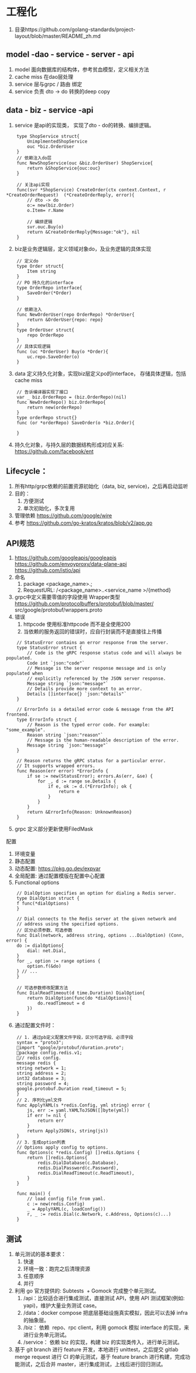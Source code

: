 # 工程化
1. 目录https://github.com/golang-standards/project-layout/blob/master/README_zh.md 

## model -dao - service - server - api
1. model 面向数据库的结构体，参考贫血模型，定义相关方法
2. cache miss 在dao层处理
3. service 层与grpc / 路由 绑定
4. service 负责 dto -> do 转换的deep copy

## data - biz - service -api
1. service 是api的实现类， 实现了dto - do的转换、编排逻辑。
``` golang
    type ShopService struct{
        UnimplmentedShopService
        ouc *biz.OrderUser
    }
    // 依赖注入do层
    func NewShopService(ouc &biz.OrderUser) ShopService{
        return &ShopService{ouc:ouc}
    }

    // 关注api实现
    func(svr *ShopService) CreateOrder(ctx context.Context, r *CreateOrderRequest)  (*CreateOrderReply, error){
        // dto -> do
        o:= new(biz.Order)
        o.Item= r.Name

        // 编排逻辑
        svr.ouc.Buy(o)
        return &CreateOrderReply{Message:"ok"}, nil
    }
```
2. biz是业务逻辑层，定义领域对象do，及业务逻辑的具体实现
``` golang
    // 定义do 
    type Order struct{
        Item string
    }
    // PO 持久化的interface
    type OrderRepo interface{
        SaveOrder(*Order)
    }

    // 依赖注入
    func NewOrderUser(repo OrderRepo) *OrderUser{
        return &OrderUser{repo: repo}
    }
    type OrderUser struct{
        repo OrderRepo
    }
    // 具体实现逻辑
    func (uc *OrderUser) Buy(o *Order){
        uc.repo.SaveOrder(o)
    }
```
3. data 定义持久化对象，实现biz层定义po的interface， 存储具体逻辑，包括cache miss
``` golang
    // 告诉编译器实现了接口
    var _ biz.OrderRepo = (biz.OrderRepo)(nil)
    func NewOrderRepo() biz.OrderRepo{
        return new(orderRepo)
    }
    type orderRepo struct{}
    func (or *orderRepo) SaveOrder(o *biz.Order){

    }
```
4. 持久化对象，与持久层的数据结构形成对应关系: https://github.com/facebook/ent  

## Lifecycle：
1. 所有http/grpc依赖的前置资源初始化（data, biz, service)，之后再启动监听
2. 目的：
   1. 方便测试
   2. 单次初始化，多次复用
3. 管理依赖 https://github.com/google/wire
4. 参考 https://github.com/go-kratos/kratos/blob/v2/app.go 

## API规范
1. https://github.com/googleapis/googleapis https://github.com/envoyproxy/data-plane-api https://github.com/istio/api 
2. 命名
    1. package <package_name>.<version>; 
    2. RequestURL: /<package_name>.<version>.<service_name >/{method} 
3. grpc中定义需要零值的字段使用 Wrapper类型 https://github.com/protocolbuffers/protobuf/blob/master/ src/google/protobuf/wrappers.proto 
4. 错误
    1. httpcode 使用标准httpcode 而不是全使用200
    2. 当依赖的服务返回的错误时，应自行封装而不是直接往上传播
```golang
    // StatusError contains an error response from the server.
    type StatusError struct {
        // Code is the gRPC response status code and will always be populated.
        Code int `json:"code"`
        // Message is the server response message and is only populated when
        // explicitly referenced by the JSON server response.
        Message string `json:"message"`
        // Details provide more context to an error.
        Details []interface{} `json:"details"`
    }

    // ErrorInfo is a detailed error code & message from the API frontend.
    type ErrorInfo struct {
        // Reason is the typed error code. For example: "some_example".
        Reason string `json:"reason"`
        // Message is the human-readable description of the error.
        Message string `json:"message"`
    }

    // Reason returns the gRPC status for a particular error.
    // It supports wrapped errors.
    func Reason(err error) *ErrorInfo {
        if se := new(StatusError); errors.As(err, &se) {
            for _, d := range se.Details {
                if e, ok := d.(*ErrorInfo); ok {
                    return e
                }
            }
        }
        return &ErrorInfo{Reason: UnknownReason}
    }
```
5. grpc 定义部分更新使用FiledMask

配置
1. 环境变量
2. 静态配置
3. 动态配置: https://pkg.go.dev/expvar
4. 全局配置: 通过配置模版在配置中心配置
5. Functional options
```golang
    // DialOption specifies an option for dialing a Redis server.
    type DialOption struct {
    f func(*dialOptions)
    }

    // Dial connects to the Redis server at the given network and
    // address using the specified options.
    // 区分必须参数、可选参数
    func Dial(network, address string, options ...DialOption) (Conn, error) {
    do := dialOptions{
        dial: net.Dial,
    }
    for _, option := range options {
        option.f(&do)
    } // ...
    }

    // 可选参数修改配置方法
    func DialReadTimeout(d time.Duration) DialOption{
        return DialOption(func(do *dialOptions){
            do.readTimeout = d
        })
    }
```
6. 通过配置文件时：
``` golang
    // 1. 通过pb定义配置文件字段，区分可选字段、必须字段
    syntax = "proto3";
    import "google/protobuf/duration.proto";
    package config.redis.v1;
    // redis config.
    message redis {
    string network = 1;
    string address = 2;
    int32 database = 3;
    string password = 4;
    google.protobuf.Duration read_timeout = 5;
    }
    // 2. 序列化yml文件
    func ApplyYAML(s *redis.Config, yml string) error {
        js, err := yaml.YAMLToJSON([]byte(yml))
        if err != nil {
            return err
        }
        return ApplyJSON(s, string(js))
    }
    // 3. 生成option列表
    // Options apply config to options.
    func Options(c *redis.Config) []redis.Options {
        return []redis.Options{
            redis.DialDatabase(c.Database),
            redis.DialPassword(c.Password),
            redis.DialReadTimeout(c.ReadTimeout),
        }
    }

    func main() {
        // load config file from yaml.
        c := new(redis.Config)
        _ = ApplyYAML(c, loadConfig())
        r, _ := redis.Dial(c.Network, c.Address, Options(c)...)
    }

```
## 测试
1. 单元测试的基本要求：
    1. 快速
    2. 环境一致：跑完之后清理资源
    3. 任意顺序
    4. 并行 
2. 利用 go 官方提供的: Subtests  + Gomock 完成整个单元测试。
   1. /api：比较适合进行集成测试，直接测试 API，使用 API 测试框架(例如: yapi)，维护大量业务测试 case。
   2. /data：docker compose 把底层基础设施真实模拟，因此可以去掉 infra 的抽象层。
   3. /biz： 依赖  repo、rpc client，利用 gomock 模拟 interface 的实现，来进行业务单元测试。
   4. /service： 依赖 biz 的实现，构建 biz 的实现类传入，进行单元测试。
3. 基于 git branch 进行 feature 开发，本地进行 unittest，之后提交 gitlab merge request 进行 CI 的单元测试，基于 feature branch 进行构建，完成功能测试，之后合并 master，进行集成测试，上线后进行回归测试。
